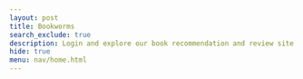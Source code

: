 ```yaml
---
layout: post
title: Bookworms
search_exclude: true
description: Login and explore our book recommendation and review site
hide: true
menu: nav/home.html
---
```



